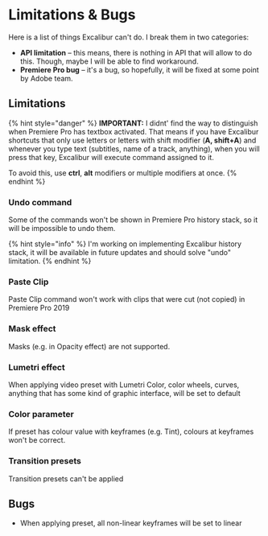 # Limitations & Bugs

Here is a list of things Excalibur can't do. I break them in two categories:

* **API limitation** – this means, there is nothing in API that will allow to do this. Though, maybe I will be able to find workaround.
* **Premiere Pro bug** – it's a bug, so hopefully, it will be fixed at some point by Adobe team.

## Limitations

{% hint style="danger" %}
**IMPORTANT:** I didnt' find the way to distinguish when Premiere Pro has textbox activated. That means if you have Excalibur shortcuts that only use letters or letters with shift modifier \(**A, shift+A**\) and whenever you type text \(subtitles, name of a track, anything\), when you will press that key, Excalibur will execute command assigned to it.

To avoid this, use **ctrl**, **alt** modifiers or multiple modifiers at once.
{% endhint %}

### **Undo command**

Some of the commands won't be shown in Premiere Pro history stack, so it will be impossible to undo them.



{% hint style="info" %}
I'm working on implementing Excalibur history stack, it will be available in future updates and should solve "undo" limitation.
{% endhint %}

### Paste Clip

Paste Clip command won't work with clips that were cut \(not copied\) in Premiere Pro 2019

### Mask effect

Masks \(e.g. in Opacity effect\) are not supported.

### Lumetri effect

When applying video preset with Lumetri Color, color wheels, curves,  anything that has some kind of graphic interface, will be set to default

### Color parameter

If preset has colour value with keyframes \(e.g. Tint\), colours at keyframes won't be correct.

### Transition presets

Transition presets can't be applied

## Bugs

* When applying preset, all non-linear keyframes will be set to linear

